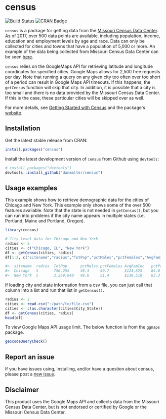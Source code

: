 # census

[![Build Status](https://travis-ci.org/danmalter/census.svg?branch=master)](https://travis-ci.org/danmalter/census) [![CRAN Badge](https://www.r-pkg.org/badges/version/census)](https://cran.r-project.org/package=census)

`census` is a package for getting data from the [Missouri Census Data Center](http://mcdc.missouri.edu/). As of 2017, over 500 data points are available, including population, income, education and employment levels by age and race.  Data can only be collected for cities and towns that have a population of 5,000 or more.  An example of the data being collected from Missouri Census Data Center can be seen [here](http://mcdc.missouri.edu/cgi-bin/broker?_PROGRAM=websas.caps10acsb.sas&SERVICE=appdev&sitename=Chicago,IL&longitude=-87.6297982&latitude=41.8781136&radii=2&dprofile=on&eprofile=on&sprofile=on&hprofile=on&cntypops=on&printdetail=on&_debug=).

`census` relies on the GoogleMaps API for retrieving latitude and longitude coordinates for specified cities.  Google Maps allows for 2,500 free requests per day. Note that running a query on any given city too often over too short of a period can result in Google Maps API timeouts.  If this happens, the `getCensus` function will skip that city.  In addition, it is possible that a city is too small and there is no data provided by the Missouri Census Data Center.  If this is the case, these particular cities will be skipped over as well.

For more details, see [Getting Started with Census](https://danmalter.github.io/census/articles/getting-started.html) and the package's [website](https://danmalter.github.io/census/index.html).

## Installation

Get the latest stable release from CRAN:

```R
install.packages("census")
```

Install the latest development version of `census` from Github using `devtools`:
```R
# install.packages("devtools")
devtools::install_github("danmalter/census")
```


## Usage examples

This example shows how to retrieve demographic data for the cities of Chicago and New York. This example only shows some of the over 500 features available.  Note that the state is not needed in `getCensus()`, but you can run into problems if the city name appears in multiple states (i.e. Portland, Maine and Portland, Oregon).

```R
library(census)

# City level data for Chicago and New York
radius <- 5
cities <- c("Chicago, IL", "New York")
df <- getCensus(cities, radius)
df[1:2, c("sitename","radius","TotPop","pctMales","pctFemales","AvgFamInc","pctPrivWageWorkers","pctGovWorkers", "pctMarried","pctBachelors","MedianHValue")]

#>  sitename  radius  TotPop      pctMales pctFemales AvgFamInc   pctPrivWageWorkers  pctGovWorkers pctMarried pctBachelors MedianHValue
#>  Chicago   5       756,255     49.3     50.7       $124,825    86.0                9.5           31.9       31.1         $365,867
#>  New York  5       2,269,840   48.6     51.4       $136,510    83.3                9.4           35.9       29.8         $782,702
```

If loading city and state information from a csv file, you can just call that column into a list and run that list in `getCensus()`.

```R
radius <- 2
cities <- read.csv("~/path/to/file.csv")
cities <- c(as.character(cities$City_State))
df <- getCensus(cities, radius)
head(df)
```

To view Google Maps API usage limit. The below function is from the `ggmaps` package.

```R
geocodeQueryCheck() 
```

## Report an issue
If you have issues using, installing, and/or have a question about census, please post a [new issue](https://github.com/danmalter/census/issues).

## Disclaimer
This product uses the Google Maps API and collects data from the Missouri Census Data Center, but is not endorsed or certified by Google or the Missouri Census Data Center.
